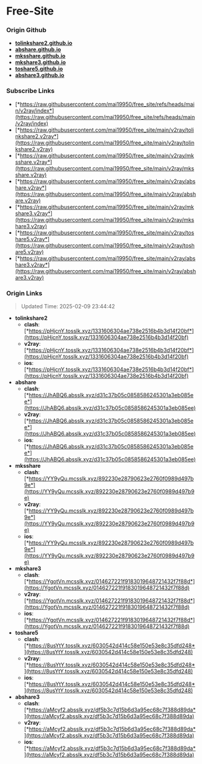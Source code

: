 # Free-Site

### Origin Github

- [**tolinkshare2.github.io**](https://github.com/tolinkshare2/tolinkshare2.github.io)
- [**abshare.github.io**](https://github.com/abshare/abshare.github.io)
- [**mksshare.github.io**](https://github.com/mksshare/mksshare.github.io)
- [**mkshare3.github.io**](https://github.com/mkshare3/mkshare3.github.io)
- [**toshare5.github.io**](https://github.com/toshare5/toshare5.github.io)
- [**abshare3.github.io**](https://github.com/abshare3/abshare3.github.io)

### Subscribe Links

- [*https://raw.githubusercontent.com/mai19950/free_site/refs/heads/main/v2ray/index*](https://raw.githubusercontent.com/mai19950/free_site/refs/heads/main/v2ray/index)
- [*https://raw.githubusercontent.com/mai19950/free_site/main/v2ray/tolinkshare2.v2ray*](https://raw.githubusercontent.com/mai19950/free_site/main/v2ray/tolinkshare2.v2ray)
- [*https://raw.githubusercontent.com/mai19950/free_site/main/v2ray/mksshare.v2ray*](https://raw.githubusercontent.com/mai19950/free_site/main/v2ray/mksshare.v2ray)
- [*https://raw.githubusercontent.com/mai19950/free_site/main/v2ray/abshare.v2ray*](https://raw.githubusercontent.com/mai19950/free_site/main/v2ray/abshare.v2ray)
- [*https://raw.githubusercontent.com/mai19950/free_site/main/v2ray/mkshare3.v2ray*](https://raw.githubusercontent.com/mai19950/free_site/main/v2ray/mkshare3.v2ray)
- [*https://raw.githubusercontent.com/mai19950/free_site/main/v2ray/toshare5.v2ray*](https://raw.githubusercontent.com/mai19950/free_site/main/v2ray/toshare5.v2ray)
- [*https://raw.githubusercontent.com/mai19950/free_site/main/v2ray/abshare3.v2ray*](https://raw.githubusercontent.com/mai19950/free_site/main/v2ray/abshare3.v2ray)

### Origin Links

> Updated Time: 2025-02-09 23:44:42

- **tolinkshare2**
  - **clash**: [*https://pHjcnY.tosslk.xyz/1331606304ae738e2516b4b3d14f20bf*](https://pHjcnY.tosslk.xyz/1331606304ae738e2516b4b3d14f20bf)
  - **v2ray**: [*https://pHjcnY.tosslk.xyz/1331606304ae738e2516b4b3d14f20bf*](https://pHjcnY.tosslk.xyz/1331606304ae738e2516b4b3d14f20bf)
  - **ios**: [*https://pHjcnY.tosslk.xyz/1331606304ae738e2516b4b3d14f20bf*](https://pHjcnY.tosslk.xyz/1331606304ae738e2516b4b3d14f20bf)
- **abshare**
  - **clash**: [*https://JhABQ6.absslk.xyz/d31c37b05c0858586245301a3eb085ee*](https://JhABQ6.absslk.xyz/d31c37b05c0858586245301a3eb085ee)
  - **v2ray**: [*https://JhABQ6.absslk.xyz/d31c37b05c0858586245301a3eb085ee*](https://JhABQ6.absslk.xyz/d31c37b05c0858586245301a3eb085ee)
  - **ios**: [*https://JhABQ6.absslk.xyz/d31c37b05c0858586245301a3eb085ee*](https://JhABQ6.absslk.xyz/d31c37b05c0858586245301a3eb085ee)
- **mksshare**
  - **clash**: [*https://YY9yQu.mcsslk.xyz/892230e28790623e2760f0989d497b9e*](https://YY9yQu.mcsslk.xyz/892230e28790623e2760f0989d497b9e)
  - **v2ray**: [*https://YY9yQu.mcsslk.xyz/892230e28790623e2760f0989d497b9e*](https://YY9yQu.mcsslk.xyz/892230e28790623e2760f0989d497b9e)
  - **ios**: [*https://YY9yQu.mcsslk.xyz/892230e28790623e2760f0989d497b9e*](https://YY9yQu.mcsslk.xyz/892230e28790623e2760f0989d497b9e)
- **mkshare3**
  - **clash**: [*https://YgotVn.mcsslk.xyz/014627221f9183019648721432f7f88d*](https://YgotVn.mcsslk.xyz/014627221f9183019648721432f7f88d)
  - **v2ray**: [*https://YgotVn.mcsslk.xyz/014627221f9183019648721432f7f88d*](https://YgotVn.mcsslk.xyz/014627221f9183019648721432f7f88d)
  - **ios**: [*https://YgotVn.mcsslk.xyz/014627221f9183019648721432f7f88d*](https://YgotVn.mcsslk.xyz/014627221f9183019648721432f7f88d)
- **toshare5**
  - **clash**: [*https://8usYtY.tosslk.xyz/6030542d414c58e150e53e8c35dfd248*](https://8usYtY.tosslk.xyz/6030542d414c58e150e53e8c35dfd248)
  - **v2ray**: [*https://8usYtY.tosslk.xyz/6030542d414c58e150e53e8c35dfd248*](https://8usYtY.tosslk.xyz/6030542d414c58e150e53e8c35dfd248)
  - **ios**: [*https://8usYtY.tosslk.xyz/6030542d414c58e150e53e8c35dfd248*](https://8usYtY.tosslk.xyz/6030542d414c58e150e53e8c35dfd248)
- **abshare3**
  - **clash**: [*https://aMcyf2.absslk.xyz/df5b3c7d15b6d3a95ec68c7f388d89da*](https://aMcyf2.absslk.xyz/df5b3c7d15b6d3a95ec68c7f388d89da)
  - **v2ray**: [*https://aMcyf2.absslk.xyz/df5b3c7d15b6d3a95ec68c7f388d89da*](https://aMcyf2.absslk.xyz/df5b3c7d15b6d3a95ec68c7f388d89da)
  - **ios**: [*https://aMcyf2.absslk.xyz/df5b3c7d15b6d3a95ec68c7f388d89da*](https://aMcyf2.absslk.xyz/df5b3c7d15b6d3a95ec68c7f388d89da)

